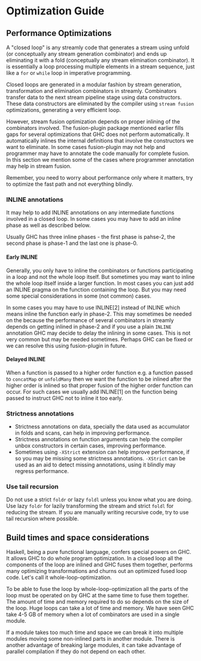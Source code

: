 # Optimization Guide

## Performance Optimizations

A "closed loop" is any streamly code that generates a stream using
unfold (or conceptually any stream generation combinator) and ends
up eliminating it with a fold (conceptually any stream elimination
combinator). It is essentially a loop processing multiple elements in
a stream sequence, just like a `for` or `while` loop in imperative
programming.

Closed loops are generated in a modular fashion by stream generation,
transformation and elimination combinators in streamly. Combinators
transfer data to the next stream pipeline stage using data constructors.
These data constructors are eliminated by the compiler using `stream
fusion` optimizations, generating a very efficient loop.

However, stream fusion optimization depends on proper inlining of the
combinators involved. The fusion-plugin package mentioned earlier
fills gaps for several optimizations that GHC does not perform
automatically. It automatically inlines the internal definitions
that involve the constructors we want to eliminate. In some cases
fusion-plugin may not help and programmer may have to annotate the code
manually for complete fusion. In this section we mention some of the
cases where programmer annotation may help in stream fusion.

Remember, you need to worry about performance only where it matters, try
to optimize the fast path and not everything blindly.

### INLINE annotations

It may help to add INLINE annotations on any intermediate functions
involved in a closed loop. In some cases you may have to add an inline
phase as well as described below.

Usually GHC has three inline phases - the first phase is pahse-2, the
second phase is phase-1 and the last one is phase-0.

#### Early INLINE

Generally, you only have to inline the combinators or functions
participating in a loop and not the whole loop itself.  But sometimes
you may want to inline the whole loop itself inside a larger
function. In most cases you can just add an INLINE pragma on
the function containing the loop. But you may need some special
considerations in some (not common) cases.

In some cases you may have to use INLINE[2] instead of INLINE which
means inline the function early in phase-2.  This may sometimes be
needed on the because the performance of several combinators in streamly
depends on getting inlined in phase-2 and if you use a plain `INLINE`
annotation GHC may decide to delay the inlining in some cases. This is
not very common but may be needed sometimes. Perhaps GHC can be fixed or
we can resolve this using fusion-plugin in future.

#### Delayed INLINE

When a function is passed to a higher order function e.g. a function
passed to `concatMap` or `unfoldMany` then we want the function to be
inlined after the higher order is inlined so that proper fusion of the
higher order function can occur. For such cases we usually add INLINE[1]
on the function being passed to instruct GHC not to inline it too early.

### Strictness annotations

* Strictness annotations on data, specially the data used as accumulator in
  folds and scans, can help in improving performance.
* Strictness annotations on function arguments can help the compiler unbox
  constructors in certain cases, improving performance.
* Sometimes using `-XStrict` extension can help improve performance, if so you
  may be missing some strictness annotations. `-XStrict` can be used as an aid
  to detect missing annotations, using it blindly may regress performance.

### Use tail recursion

Do not use a strict `foldr` or lazy `foldl` unless you know what you are
doing.  Use lazy `foldr` for lazily transforming the stream and strict
`foldl` for reducing the stream.  If you are manually writing recursive
code, try to use tail recursion where possible.

## Build times and space considerations

Haskell, being a pure functional language, confers special powers on
GHC. It allows GHC to do whole program optimization. In a closed loop
all the components of the loop are inlined and GHC fuses them together,
performs many optimizing transformations and churns out an optimized
fused loop code. Let's call it whole-loop-optimization.

To be able to fuse the loop by whole-loop-optimization all the parts of the
loop must be operated on by GHC at the same time to fuse them together. The
amount of time and memory required to do so depends on the size of the loop.
Huge loops can take a lot of time and memory. We have seen GHC take 4-5 GB of
memory when a lot of combinators are used in a single module.

If a module takes too much time and space we can break it into multiple
modules moving some non-inlined parts in another module. There is
another advantage of breaking large modules, it can take advantage of
parallel compilation if they do not depend on each other.
